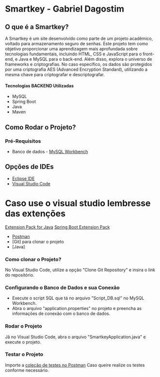 # Smartkey - Gabriel Dagostim

## O que é a Smartkey?

A Smartkey é um site desenvolvido como parte de um projeto acadêmico, voltado para armazenamento seguro de senhas. Este projeto tem como objetivo proporcionar uma aprendizagem mais aprofundada sobre tecnologias fundamentais, incluindo HTML, CSS e JavaScript para o front-end, e Java e MySQL para o back-end. Além disso, explora o universo de frameworks e criptografias. No caso específico, os dados são protegidos por uma criptografia AES (Advanced Encryption Standard), utilizando a mesma chave para criptografar e descriptografar.


#### Tecnologias BACKEND Utilizadas

- MySQL
- Spring Boot
- Java
- Maven

## Como Rodar o Projeto?

### Pré-Requisitos

- Banco de dados - [MySQL Workbench](https://dev.mysql.com/downloads/workbench/)

## Opções de IDEs
- [Eclipse IDE](https://www.eclipse.org/downloads/)
- [Visual Studio Code](https://code.visualstudio.com/download) 


# Caso use o visual studio lembresse  das extenções

 [Extension Pack for Java](https://marketplace.visualstudio.com/items?itemName=vscjava.vscode-java-pack)
 [Spring Boot Extension Pack](https://marketplace.visualstudio.com/items?itemName=Pivotal.vscode-boot-dev-pack)


- [Postman](https://www.postman.com/downloads/)
- [Git] para clonar o projeto
- [Java]

### Como clonar o Projeto?

No Visual Studio Code, utilize a opção "Clone Git Repository" e insira o link do repositório.

### Configurando o Banco de Dados e sua Conexão

- Execute o script SQL que tá no arquivo "Script_DB.sql" no MySQL Workbench.
- Abra o arquivo "application.properties" no projeto e preencha as informações de conexão com o banco de dados.

### Rodar o Projeto

Jâ no Visual Studio Code, abra o arquivo "SmartkeyApplication.java" e execute o projeto.

### Testar o Projeto

Importe a [coleção de testes no Postman](https://api.postman.com/collections/23992032-90c47375-31d6-4dd5-ab67-eacaa9d4c352?access_key=PMAT-01H1YVY7AKW24B9A9BSH8Y0NFZ) Caso queire realize os testes conforme necessário.

